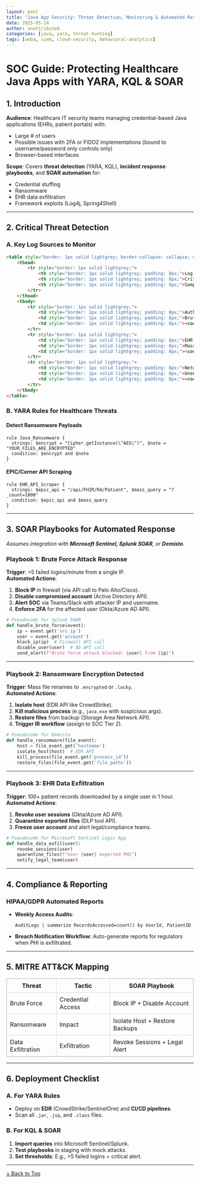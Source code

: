 ```yaml
---
layout: post
title: "Java App Security: Threat Detection, Monitoring & Automated Response"
date: 2025-05-14
author: unattributed
categories: [java, yara, threat-hunting]
tags: [ueba, siem, cloud-security, behavioral-analytics]
---
```


# **SOC Guide: Protecting Healthcare Java Apps with YARA, KQL & SOAR**  

## **1. Introduction**  
**Audience**: Healthcare IT security teams managing credential-based Java applications (EHRs, patient portals) with:  
- Large # of users  
- Possible issues with 2FA or FIDO2 implementations (bound to username/password only controls only)  
- Browser-based interfaces  

**Scope**: Covers **threat detection** (YARA, KQL), **incident response playbooks**, and **SOAR automation** for:  
- Credential stuffing  
- Ransomware  
- EHR data exfiltration  
- Framework exploits (Log4j, Spring4Shell)  

---

## **2. Critical Threat Detection**  
### **A. Key Log Sources to Monitor**  

```markdown
<table style="border: 1px solid lightgrey; border-collapse: collapse; width: 100%;">
    <thead>
        <tr style="border: 1px solid lightgrey;">
            <th style="border: 1px solid lightgrey; padding: 8px;">Log Type</th>
            <th style="border: 1px solid lightgrey; padding: 8px;">Critical Alerts</th>
            <th style="border: 1px solid lightgrey; padding: 8px;">Sample KQL</th>
        </tr>
    </thead>
    <tbody>
        <tr style="border: 1px solid lightgrey;">
            <td style="border: 1px solid lightgrey; padding: 8px;">Authentication</td>
            <td style="border: 1px solid lightgrey; padding: 8px;">Brute force, impossible travel</td>
            <td style="border: 1px solid lightgrey; padding: 8px;"><code>SecurityEvent | where EventID == 4625</code></td>
        </tr>
        <tr style="border: 1px solid lightgrey;">
            <td style="border: 1px solid lightgrey; padding: 8px;">EHR Access</td>
            <td style="border: 1px solid lightgrey; padding: 8px;">Mass record downloads</td>
            <td style="border: 1px solid lightgrey; padding: 8px;"><code>AuditLogs | where Operation == "ReadPatientRecord"</code></td>
        </tr>
        <tr style="border: 1px solid lightgrey;">
            <td style="border: 1px solid lightgrey; padding: 8px;">Network</td>
            <td style="border: 1px solid lightgrey; padding: 8px;">Unencrypted PHI transfers</td>
            <td style="border: 1px solid lightgrey; padding: 8px;"><code>NetworkLogs | where Protocol == "HTTP" and isempty(SSLVersion)</code></td>
        </tr>
    </tbody>
</table>
```

### **B. YARA Rules for Healthcare Threats**
 
#### **Detect Ransomware Payloads**  
```yara
rule Java_Ransomware {  
  strings: $encrypt = "Cipher.getInstance(\"AES\")", $note = "YOUR_FILES_ARE_ENCRYPTED"  
  condition: $encrypt and $note  
}  
```

#### **EPIC/Cerner API Scraping**  
```yara
rule EHR_API_Scraper {  
  strings: $epic_api = "/api/FHIR/R4/Patient", $mass_query = "?_count=1000"  
  condition: $epic_api and $mass_query  
}  
```

---

## **3. SOAR Playbooks for Automated Response**  
*Assumes integration with **Microsoft Sentinel, Splunk SOAR**, or **Demisto**.*  

### **Playbook 1: Brute Force Attack Response**  
**Trigger**: >5 failed logins/minute from a single IP.  
**Automated Actions**:  
1. **Block IP** in firewall (via API call to Palo Alto/Cisco).  
2. **Disable compromised account** (Active Directory API).  
3. **Alert SOC** via Teams/Slack with attacker IP and username.  
4. **Enforce 2FA** for the affected user (Okta/Azure AD API).  

```python
# Pseudocode for Splunk SOAR  
def handle_brute_force(event):  
    ip = event.get('src_ip')  
    user = event.get('account')  
    block_ip(ip)  # Firewall API call  
    disable_user(user)  # AD API call  
    send_alert(f"Brute force attack blocked: {user} from {ip}")  
```  

---

### **Playbook 2: Ransomware Encryption Detected**  
**Trigger**: Mass file renames to `.encrypted` or `.locky`.  
**Automated Actions**:  
1. **Isolate host** (EDR API like CrowdStrike).  
2. **Kill malicious process** (e.g., `java.exe` with suspicious args).  
3. **Restore files** from backup (Storage Area Network API).  
4. **Trigger IR workflow** (assign to SOC Tier 2).  

```python
# Pseudocode for Demisto  
def handle_ransomware(file_event):  
    host = file_event.get('hostname')  
    isolate_host(host)  # EDR API  
    kill_process(file_event.get('process_id'))  
    restore_files(file_event.get('file_paths'))  
```  

---

### **Playbook 3: EHR Data Exfiltration**  
**Trigger**: 100+ patient records downloaded by a single user in 1 hour.  
**Automated Actions**:  
1. **Revoke user sessions** (Okta/Azure AD API).  
2. **Quarantine exported files** (DLP tool API).  
3. **Freeze user account** and alert legal/compliance teams.  

```python
# Pseudocode for Microsoft Sentinel Logic App  
def handle_data_exfil(user):  
    revoke_sessions(user)  
    quarantine_files(f"User {user} exported PHI")  
    notify_legal_team(user)  
```  

---

## **4. Compliance & Reporting**  
### **HIPAA/GDPR Automated Reports**  
- **Weekly Access Audits**:  
  ```kql
  AuditLogs | summarize RecordsAccessed=count() by UserId, PatientID  
  ```  
- **Breach Notification Workflow**: Auto-generate reports for regulators when PHI is exfiltrated.  

---

## **5. MITRE ATT&CK Mapping**  

<table style="border: 1px solid lightgrey; border-collapse: collapse; width: 100%;">
    <thead>
        <tr style="border: 1px solid lightgrey;">
            <th style="border: 1px solid lightgrey; padding: 8px;">Threat</th>
            <th style="border: 1px solid lightgrey; padding: 8px;">Tactic</th>
            <th style="border: 1px solid lightgrey; padding: 8px;">SOAR Playbook</th>
        </tr>
    </thead>
    <tbody>
        <tr style="border: 1px solid lightgrey;">
            <td style="border: 1px solid lightgrey; padding: 8px;">Brute Force</td>
            <td style="border: 1px solid lightgrey; padding: 8px;">Credential Access</td>
            <td style="border: 1px solid lightgrey; padding: 8px;">Block IP + Disable Account</td>
        </tr>
        <tr style="border: 1px solid lightgrey;">
            <td style="border: 1px solid lightgrey; padding: 8px;">Ransomware</td>
            <td style="border: 1px solid lightgrey; padding: 8px;">Impact</td>
            <td style="border: 1px solid lightgrey; padding: 8px;">Isolate Host + Restore Backups</td>
        </tr>
        <tr style="border: 1px solid lightgrey;">
            <td style="border: 1px solid lightgrey; padding: 8px;">Data Exfiltration</td>
            <td style="border: 1px solid lightgrey; padding: 8px;">Exfiltration</td>
            <td style="border: 1px solid lightgrey; padding: 8px;">Revoke Sessions + Legal Alert</td>
        </tr>
    </tbody>
</table>

---

## **6. Deployment Checklist**  
### **A. For YARA Rules**  
- Deploy on **EDR** (CrowdStrike/SentinelOne) and **CI/CD pipelines**.  
- Scan all `.jar`, `.jsp`, and `.class` files.  

### **B. For KQL & SOAR**  
1. **Import queries** into Microsoft Sentinel/Splunk.  
2. **Test playbooks** in staging with mock attacks.  
3. **Set thresholds**: E.g., >5 failed logins = critical alert.  

---

[🔝 Back to Top](#soc-guide-protecting-healthcare-java-apps-with-yara-kql--soar)